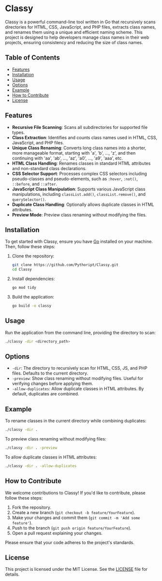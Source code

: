 # Classy

Classy is a powerful command-line tool written in Go that recursively scans directories for HTML, CSS, JavaScript, and PHP files, extracts class names, and renames them using a unique and efficient naming scheme. This project is designed to help developers manage class names in their web projects, ensuring consistency and reducing the size of class names.

## Table of Contents

- [Features](#features)
- [Installation](#installation)
- [Usage](#usage)
- [Options](#options)
- [Example](#example)
- [How to Contribute](#how-to-contribute)
- [License](#license)

## Features

- **Recursive File Scanning**: Scans all subdirectories for supported file types.
- **Class Extraction**: Identifies and counts class names used in HTML, CSS, JavaScript, and PHP files.
- **Unique Class Renaming**: Converts long class names into a shorter, more manageable format, starting with 'a', 'b', ..., 'z', and then continuing with 'aa', 'ab', ..., 'az', 'a0', ..., 'a9', 'aaa', etc.
- **HTML Class Handling**: Renames classes in standard HTML attributes and non-standard class declarations.
- **CSS Selector Support**: Processes complex CSS selectors including pseudo-classes and pseudo-elements, such as `:hover`, `:not()`, `::before`, and `::after`.
- **JavaScript Class Manipulation**: Supports various JavaScript class manipulations, including `classList.add()`, `classList.remove()`, and `querySelector()`.
- **Duplicate Class Handling**: Optionally allows duplicate classes in HTML attributes.
- **Preview Mode**: Preview class renaming without modifying the files.

## Installation

To get started with Classy, ensure you have [Go](https://golang.org/dl/) installed on your machine. Then, follow these steps:

1. Clone the repository:

   ```bash
   git clone https://github.com/Pythoript/Classy.git
   cd Classy
   ```

2. Install dependencies:

   ```bash
   go mod tidy
   ```

3. Build the application:

   ```bash
   go build -o classy
   ```

## Usage

Run the application from the command line, providing the directory to scan:

```bash
./classy -dir <directory_path>
```

## Options

- `-dir`: The directory to recursively scan for HTML, CSS, JS, and PHP files. Defaults to the current directory.
- `-preview`: Show class renaming without modifying files. Useful for verifying changes before applying them.
- `-allow-duplicates`: Allow duplicate classes in HTML attributes. By default, duplicates are combined.

## Example

To rename classes in the current directory while combining duplicates:

```bash
./classy -dir .
```

To preview class renaming without modifying files:

```bash
./classy -dir . -preview
```

To allow duplicate classes in HTML attributes:

```bash
./classy -dir . -allow-duplicates
```

## How to Contribute

We welcome contributions to Classy! If you'd like to contribute, please follow these steps:

1. Fork the repository.
2. Create a new branch (`git checkout -b feature/YourFeature`).
3. Make your changes and commit them (`git commit -m 'Add some feature'`).
4. Push to the branch (`git push origin feature/YourFeature`).
5. Open a pull request explaining your changes.

Please ensure that your code adheres to the project's standards.

## License

This project is licensed under the MIT License. See the [LICENSE](LICENSE) file for details.

